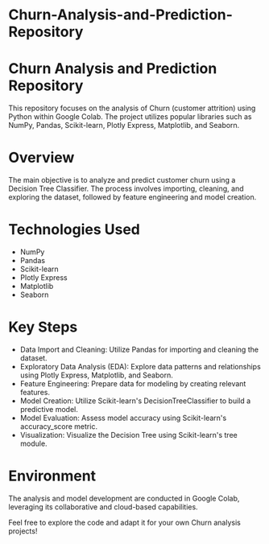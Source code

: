 # Churn-Analysis-and-Prediction-Repository


# Churn Analysis and Prediction Repository
This repository focuses on the analysis of Churn (customer attrition) using Python within Google Colab. The project utilizes popular libraries such as NumPy, Pandas, Scikit-learn, Plotly Express, Matplotlib, and Seaborn.

# Overview
The main objective is to analyze and predict customer churn using a Decision Tree Classifier. The process involves importing, cleaning, and exploring the dataset, followed by feature engineering and model creation.

# Technologies Used
- NumPy
- Pandas
- Scikit-learn
- Plotly Express
- Matplotlib
- Seaborn

# Key Steps

- Data Import and Cleaning: Utilize Pandas for importing and cleaning the dataset.
- Exploratory Data Analysis (EDA): Explore data patterns and relationships using Plotly Express, Matplotlib, and Seaborn.
- Feature Engineering: Prepare data for modeling by creating relevant features.
- Model Creation: Utilize Scikit-learn's DecisionTreeClassifier to build a predictive model.
- Model Evaluation: Assess model accuracy using Scikit-learn's accuracy_score metric.
- Visualization: Visualize the Decision Tree using Scikit-learn's tree module.

# Environment
The analysis and model development are conducted in Google Colab, leveraging its collaborative and cloud-based capabilities.

Feel free to explore the code and adapt it for your own Churn analysis projects!




